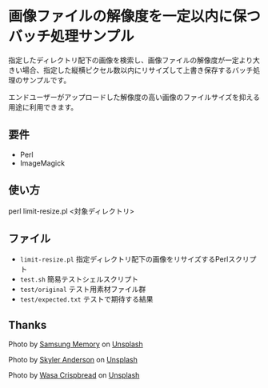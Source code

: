 # 画像ファイルの解像度を一定以内に保つバッチ処理サンプル

指定したディレクトリ配下の画像を検索し、画像ファイルの解像度が一定より大きい場合、指定した縦横ピクセル数以内にリサイズして上書き保存するバッチ処理のサンプルです。

エンドユーザーがアップロードした解像度の高い画像のファイルサイズを抑える用途に利用できます。

## 要件

- Perl
- ImageMagick

## 使い方

perl limit-resize.pl <対象ディレクトリ>

## ファイル

- `limit-resize.pl` 指定ディレクトリ配下の画像をリサイズするPerlスクリプト
- `test.sh` 簡易テストシェルスクリプト
- `test/original` テスト用素材ファイル群
- `test/expected.txt` テストで期待する結果

## Thanks

Photo by <a href="https://unsplash.com/@samsungmemory?utm_source=unsplash&utm_medium=referral&utm_content=creditCopyText">Samsung Memory</a> on <a href="https://unsplash.com/?utm_source=unsplash&utm_medium=referral&utm_content=creditCopyText">Unsplash</a>
  
Photo by <a href="https://unsplash.com/@skyleraugustanderson?utm_source=unsplash&utm_medium=referral&utm_content=creditCopyText">Skyler Anderson</a> on <a href="https://unsplash.com/?utm_source=unsplash&utm_medium=referral&utm_content=creditCopyText">Unsplash</a>

Photo by <a href="https://unsplash.com/@wasacrispbread?utm_source=unsplash&utm_medium=referral&utm_content=creditCopyText">Wasa Crispbread</a> on <a href="https://unsplash.com/?utm_source=unsplash&utm_medium=referral&utm_content=creditCopyText">Unsplash</a>
